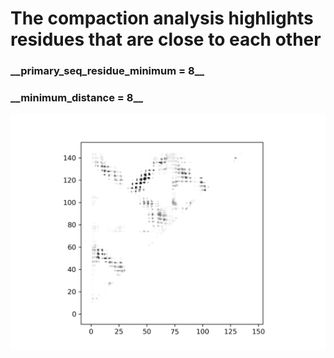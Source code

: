 <h1>The compaction analysis highlights residues that are close to each other

<h3>__primary_seq_residue_minimum = 8__
<h3>__minimum_distance = 8__

  ![alt text](https://github.com/rojw1/cr-1_dimer_analysis/blob/main/compaction_contacts_intensity_1_144_8-8.png)
